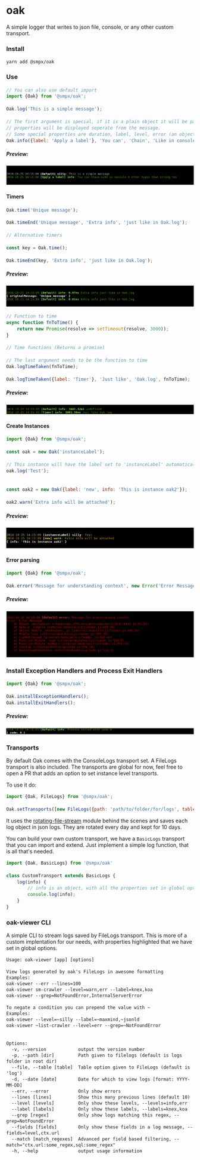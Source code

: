 # oak
A simple logger that writes to json file, console, or any other custom transport.

### Install

	yarn add @smpx/oak
  
### Use

```js
// You can also use default import
import {Oak} from '@smpx/oak';

Oak.log('This is a simple message');

// The first argument is special, if it is a plain object it will be parsed and
// properties will be displayed seperate from the message.
// Some special properties are duration, label, level, error (an object itself), duration, createdAt
Oak.info({label: 'Apply a label'}, 'You can', 'Chain', 'Like in console', 0, 'Other types than string too');
```

##### Preview:
![Simple logs](./docs/simple.png)


#### Timers

```js
Oak.time('Unique message');

Oak.timeEnd('Unique message', 'Extra info', 'just like in Oak.log');

// Alternative timers

const key = Oak.time();

Oak.timeEnd(key, 'Extra info', 'just like in Oak.log');
```

##### Preview:
![Time Functions](./docs/time.png)

```js
// Function to time
async function fnToTime() {
	return new Promise(resolve => setTimeout(resolve, 3000));
}

// Time functions (Returns a promise)

// The last argument needs to be the function to time
Oak.logTimeTaken(fnToTime);

Oak.logTimeTaken({label: 'Timer'}, 'Just like', 'Oak.log', fnToTime);
```

##### Preview:
![Time functions](./docs/functionTime.png)

#### Create Instances

```js
import {Oak} from '@smpx/oak';

const oak = new Oak('instanceLabel');

// This instance will have the label set to 'instanceLabel' automatically.
oak.log('Test');


const oak2 = new Oak({label: 'new', info: 'This is instance oak2'});

oak2.warn('Extra info will be attached');
```

##### Preview:
![Instances with preset options](./docs/instance.png)

#### Error parsing

```js
import {Oak} from '@smpx/oak';

Oak.error('Message for understanding context', new Error('Error Message'));
```

##### Preview:
![Error Parsing](./docs/error.png)

### Install Exception Handlers and Process Exit Handlers

```js
import {Oak} from '@smpx/oak';

Oak.installExceptionHandlers();
Oak.installExitHandlers();

```
##### Preview:
![Exit handlers](./docs/exit.png)


### Transports

By default Oak comes with the ConsoleLogs transport set. A FileLogs transport is also included.
The transports are global for now, feel free to open a PR that adds an option to set instance level transports.

To use it do:

```js
import {Oak, FileLogs} from '@smpx/oak';

Oak.setTransports([new FileLogs({path: 'path/to/folder/for/logs', table: 'filename/for/logs'})])

```

It uses the [rotating-file-stream](https://github.com/iccicci/rotating-file-stream#readme) module behind the scenes and saves each log object in json logs. They are rotated every day and kept for 10 days.


You can build your own custom transport, we have a `BasicLogs` transport that you can import and extend. Just implement a simple log function, that is all that's needed.

```js
import {Oak, BasicLogs} from '@smpx/oak'

class CustomTransport extends BasicLogs {
	log(info) {
		// info is an object, with all the properties set in global options, any options passed to log function, 'level', 'message', 'label', and 'duration' (if using time functions) properties.
		console.log(info);
	}
}

```

### oak-viewer CLI

A simple CLI to stream logs saved by FileLogs transport. This is more of a custom implentation for our needs, with properties highlighted that we have set in global options.

```
Usage: oak-viewer [app] [options]

View logs generated by oak's FileLogs in awesome formatting
Examples:
oak-viewer --err --lines=100
oak-viewer sm-crawler --level=warn,err --label=knex,koa
oak-viewer --grep=NotFoundError,InternalServerError

To negate a condition you can prepend the value with ~
Examples:
oak-viewer --level=~silly --label=~maxmind,~jsonld
oak-viewer ~list-crawler --level=err --grep=~NotFoundError


Options:
  -v, --version            output the version number
  -p, --path [dir]         Path given to filelogs (default is logs folder in root dir)
  --file, --table [table]  Table option given to FileLogs (default is 'log')
  -d, --date [date]        Date for which to view logs [format: YYYY-MM-DD]
  --err, --error           Only show errors
  --lines [lines]          Show this many previous lines (default 10)
  --level [levels]         Only show these levels, --levels=info,err
  --label [labels]         Only show these labels, --labels=knex,koa
  --grep [regex]           Only show logs matching this regex, --grep=NotFoundError
  --fields [fields]        Only show these fields in a log message, --fields=level,ctx.url
  --match [match_regexes]  Advanced per field based filtering, --match="ctx.url:some_regex,sql:some_regex"
  -h, --help               output usage information
```